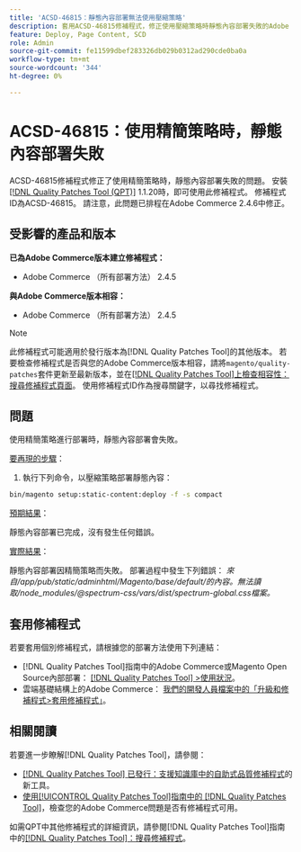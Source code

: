 ```yaml
---
title: 'ACSD-46815：靜態內容部署無法使用壓縮策略'
description: 套用ACSD-46815修補程式，修正使用壓縮策略時靜態內容部署失敗的Adobe Commerce問題。
feature: Deploy, Page Content, SCD
role: Admin
source-git-commit: fe11599dbef283326db029b0312ad290cde0ba0a
workflow-type: tm+mt
source-wordcount: '344'
ht-degree: 0%

---
```


# ACSD-46815：使用精簡策略時，靜態內容部署失敗

ACSD-46815修補程式修正了使用精簡策略時，靜態內容部署失敗的問題。 安裝[[!DNL Quality Patches Tool (QPT)]](https://support.magento.com/hc/en-us/articles/360047139492) 1.1.20時，即可使用此修補程式。 修補程式ID為ACSD-46815。 請注意，此問題已排程在Adobe Commerce 2.4.6中修正。

## 受影響的產品和版本

**已為Adobe Commerce版本建立修補程式：**

* Adobe Commerce （所有部署方法） 2.4.5

**與Adobe Commerce版本相容：**

* Adobe Commerce （所有部署方法） 2.4.5

>[!NOTE]
>
>此修補程式可能適用於發行版本為[!DNL Quality Patches Tool]的其他版本。 若要檢查修補程式是否與您的Adobe Commerce版本相容，請將`magento/quality-patches`套件更新至最新版本，並在[[!DNL Quality Patches Tool]上檢查相容性：搜尋修補程式頁面](https://experienceleague.adobe.com/tools/commerce-quality-patches/index.html)。 使用修補程式ID作為搜尋關鍵字，以尋找修補程式。

## 問題

使用精簡策略進行部署時，靜態內容部署會失敗。

<u>要再現的步驟</u>：

1. 執行下列命令，以壓縮策略部署靜態內容：

```bash
bin/magento setup:static-content:deploy -f -s compact
```

<u>預期結果</u>：

靜態內容部署已完成，沒有發生任何錯誤。

<u>實際結果</u>：

靜態內容部署因精簡策略而失敗。 部署過程中發生下列錯誤： *來自/app/pub/static/adminhtml/Magento/base/default/的內容。無法讀取/node_modules/@spectrum-css/vars/dist/spectrum-global.css檔案。*

## 套用修補程式

若要套用個別修補程式，請根據您的部署方法使用下列連結：

* [!DNL Quality Patches Tool]指南中的Adobe Commerce或Magento Open Source內部部署： [[!DNL Quality Patches Tool] >使用狀況](/help/tools/quality-patches-tool/usage.md)。
* 雲端基礎結構上的Adobe Commerce： [我們的開發人員檔案中的「升級和修補程式>套用修補程式」](https://experienceleague.adobe.com/docs/commerce-cloud-service/user-guide/develop/upgrade/apply-patches.html)。

## 相關閱讀

若要進一步瞭解[!DNL Quality Patches Tool]，請參閱：

* [[!DNL Quality Patches Tool] 已發行：支援知識庫中的自助式品質修補程式](https://experienceleague.adobe.com/en/docs/commerce-knowledge-base/kb/announcements/commerce-announcements/magento-quality-patches-released-new-tool-to-self-serve-quality-patches)的新工具。
* [使用[!UICONTROL Quality Patches Tool]指南中的 [!DNL Quality Patches Tool]](/help/tools/quality-patches-tool/patches-available-in-qpt/check-patch-for-magento-issue-with-magento-quality-patches.md)，檢查您的Adobe Commerce問題是否有修補程式可用。


如需QPT中其他修補程式的詳細資訊，請參閱[!DNL Quality Patches Tool]指南中的[[!DNL Quality Patches Tool]：搜尋修補程式](https://experienceleague.adobe.com/tools/commerce-quality-patches/index.html)。
